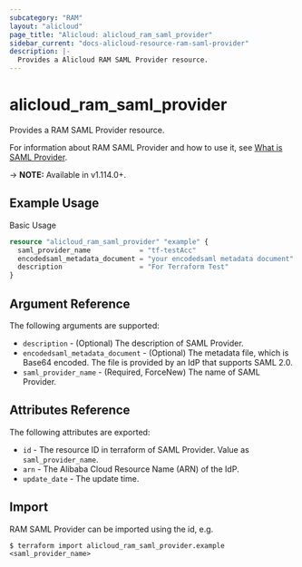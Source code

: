 ```yaml
---
subcategory: "RAM"
layout: "alicloud"
page_title: "Alicloud: alicloud_ram_saml_provider"
sidebar_current: "docs-alicloud-resource-ram-saml-provider"
description: |-
  Provides a Alicloud RAM SAML Provider resource.
---
```


# alicloud\_ram\_saml\_provider

Provides a RAM SAML Provider resource.

For information about RAM SAML Provider and how to use it, see [What is SAML Provider](https://www.alibabacloud.com/help/doc-detail/186846.htm).

-> **NOTE:** Available in v1.114.0+.

## Example Usage

Basic Usage

```terraform
resource "alicloud_ram_saml_provider" "example" {
  saml_provider_name            = "tf-testAcc"
  encodedsaml_metadata_document = "your encodedsaml metadata document"
  description                   = "For Terraform Test"  
}

```

## Argument Reference

The following arguments are supported:

* `description` - (Optional) The description of SAML Provider.
* `encodedsaml_metadata_document` - (Optional) The metadata file, which is Base64 encoded. The file is provided by an IdP that supports SAML 2.0.
* `saml_provider_name` - (Required, ForceNew) The name of SAML Provider.

## Attributes Reference

The following attributes are exported:

* `id` - The resource ID in terraform of SAML Provider. Value as `saml_provider_name`.
* `arn` - The Alibaba Cloud Resource Name (ARN) of the IdP.
* `update_date` - The update time.

## Import

RAM SAML Provider can be imported using the id, e.g.

```
$ terraform import alicloud_ram_saml_provider.example <saml_provider_name>
```